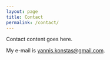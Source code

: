 ```yaml
---
layout: page
title: Contact
permalink: /contact/
---
```


Contact content goes here.

My e-mail is [yannis.konstas@gmail.com](mailto:yannis.konstas@gmail.com).

